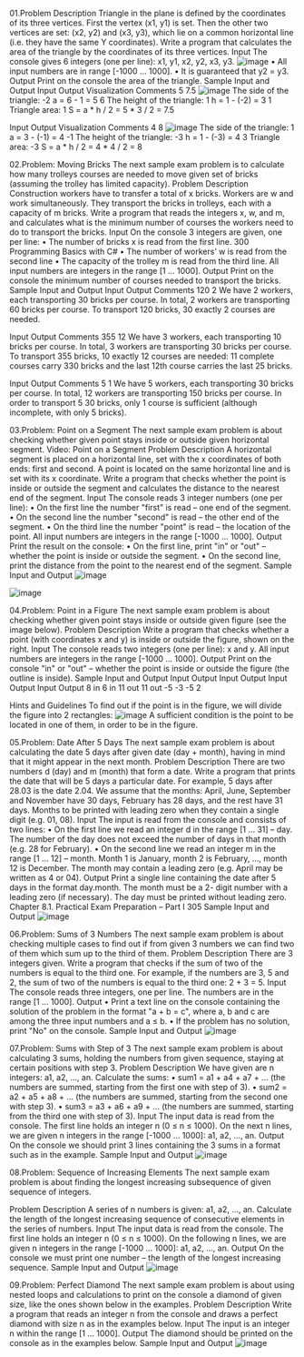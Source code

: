 01.Problem Description
Triangle in the plane is defined by the coordinates of its three vertices. First the vertex (x1, y1) is set. 
Then the other two vertices are set: (x2, y2) and (x3, y3), which lie on a common horizontal line (i.e. 
they have the same Y coordinates). Write a program that calculates the area of the triangle by the 
coordinates of its three vertices.
Input
The console gives 6 integers (one per line): x1, y1, x2, y2, x3, y3. ![image](https://github.com/Sasho80/8.1.ExamPreparation-PartI/assets/7139995/ee54bd81-dc4b-4395-a775-cb57cdd7ab90)
• All input numbers are in range [-1000 … 1000].
• It is guaranteed that y2 = y3.
Output
Print on the console the area of the triangle.
Sample Input and Output
Input Output Visualization                                                                                                      Comments 
5     7.5    ![image](https://github.com/Sasho80/8.1.ExamPreparation-PartI/assets/7139995/d5bea326-3c99-4753-bbd6-bf451d0a9bb1) The side of the triangle:
-2                                                                                                                                a = 6 - 1 = 5
6                                                                                                                               The height of the triangle:
1                                                                                                                                h = 1 - (-2) = 3
1                                                                                                                                Triangle area:
1                                                                                                                                S = a * h / 2 = 5 * 3 / 2 = 7.5
                                                                                                                                
Input Output Visualization                                                                                                       Comments 
4     8      ![image](https://github.com/Sasho80/8.1.ExamPreparation-PartI/assets/7139995/96e48ab9-e974-4c3c-b06e-c03600724e8c)  The side of the triangle:
1                                                                                                                                a = 3 - (-1) = 4
-1                                                                                                                               The height of the triangle:
-3                                                                                                                               h = 1 - (-3) = 4
3                                                                                                                                Triangle area:
-3                                                                                                                               S = a * h / 2 = 4 * 4 / 2 = 8

02.Problem: Moving Bricks
The next sample exam problem is to calculate how many trolleys courses are needed to move given 
set of bricks (assuming the trolley has limited capacity).
Problem Description
Construction workers have to transfer a total of x bricks. Workers are w and work simultaneously. 
They transport the bricks in trolleys, each with a capacity of m bricks. Write a program that reads the 
integers x, w, and m, and calculates what is the minimum number of courses the workers need to do 
to transport the bricks.
Input
On the console 3 integers are given, one per line:
• The number of bricks x is read from the first line.
300 Programming Basics with C#
• The number of workers’ w is read from the second line
• The capacity of the trolley m is read from the third line.
All input numbers are integers in the range [1 … 1000].
Output
Print on the console the minimum number of courses needed to transport the bricks.
Sample Input and Output
Input Output Comments 
120   2      We have 2 workers, each transporting 30 bricks per course. In total,
2            workers are transporting 60 bricks per course. To transport 120 bricks,
30           exactly 2 courses are needed.

Input Output Comments 
355   12     We have 3 workers, each transporting 10 bricks per course. In total, 
3            workers are transporting 30 bricks per course. To transport 355 bricks, 
10           exactly 12 courses are needed: 11 complete courses carry 330 bricks and 
             the last 12th course carries the last 25 bricks.

Input Output Comments 
5     1      We have 5 workers, each transporting 30 bricks per course. In total,
12           workers are transporting 150 bricks per course. In order to transport 5
30           bricks, only 1 course is sufficient (although incomplete, with only 5 bricks).

03.Problem: Point on a Segment
The next sample exam problem is about checking whether given point stays inside or outside given 
horizontal segment.
Video: Point on a Segment
Problem Description
A horizontal segment is placed on a horizontal line, set with the x coordinates of both ends: first and
second. A point is located on the same horizontal line and is set with its x coordinate. Write a program 
that checks whether the point is inside or outside the segment and calculates the distance to the 
nearest end of the segment.
Input
The console reads 3 integer numbers (one per line):
• On the first line the number "first" is read – one end of the segment.
• On the second line the number "second" is read – the other end of the segment.
• On the third line the number "point" is read – the location of the point.
All input numbers are integers in the range [-1000 … 1000].
Output
Print the result on the console:
• On the first line, print "in" or "out" – whether the point is inside or outside the segment.
• On the second line, print the distance from the point to the nearest end of the segment.
Sample Input and Output
![image](https://github.com/Sasho80/8.1.ExamPreparation-PartI/assets/7139995/2249a41a-80b7-4c28-ae95-fcdfcf367907)

![image](https://github.com/Sasho80/8.1.ExamPreparation-PartI/assets/7139995/b1d9ec76-b321-4ef2-ad69-82f3ac70f2fb)

04.Problem: Point in a Figure
The next sample exam problem is about checking whether given point stays inside or outside given 
figure (see the image below).
Problem Description
Write a program that checks whether a point (with coordinates
x and y) is inside or outside the figure, shown on the right.
Input
The console reads two integers (one per line): x and y.
All input numbers are integers in the range [-1000 … 1000].
Output
Print on the console "in" or "out" – whether the point is inside or outside the figure (the outline is 
inside).
Sample Input and Output
Input Output Input Output Input Output Input Output 
8     in       6    in     11   out      11   out
-5            -3           -5             2

Hints and Guidelines
To find out if the point is in the figure, we will divide the figure into 2 rectangles:
![image](https://github.com/Sasho80/8.1.ExamPreparation-PartI/assets/7139995/ca208a30-4a77-49a2-8669-88f42baf869a)
A sufficient condition is the point to be located in one of them, in order to be in the figure.

05.Problem: Date After 5 Days
The next sample exam problem is about calculating the date 5 days after given date (day + month), 
having in mind that it might appear in the next month.
Problem Description
There are two numbers d (day) and m (month) that form a date. Write a program that prints the date 
that will be 5 days a particular date. For example, 5 days after 28.03 is the date 2.04. We assume that 
the months: April, June, September and November have 30 days, February has 28 days, and the rest 
have 31 days. Months to be printed with leading zero when they contain a single digit (e.g. 01, 08).
Input
The input is read from the console and consists of two lines:
• On the first line we read an integer d in the range [1 … 31] – day. The number of the day does 
not exceed the number of days in that month (e.g. 28 for February).
• On the second line we read an integer m in the range [1 … 12] – month. Month 1 is January, 
month 2 is February, …, month 12 is December. The month may contain a leading zero (e.g. 
April may be written as 4 or 04).
Output
Print a single line containing the date after 5 days in the format day.month. The month must be a 2-
digit number with a leading zero (if necessary). The day must be printed without leading zero.
Chapter 8.1. Practical Exam Preparation – Part I 305
Sample Input and Output
![image](https://github.com/Sasho80/8.1.ExamPreparation-PartI/assets/7139995/e92337d6-a7f4-4e44-b8b9-90a7df078efb)

06.Problem: Sums of 3 Numbers
The next sample exam problem is about checking multiple cases to find out if from given 3 numbers 
we can find two of them which sum up to the third of them.
Problem Description
There are 3 integers given. Write a program that checks if the sum of two of the numbers is equal to 
the third one. For example, if the numbers are 3, 5 and 2, the sum of two of the numbers is equal to 
the third one: 2 + 3 = 5.
Input
The console reads three integers, one per line. The numbers are in the range [1 … 1000].
Output
• Print a text line on the console containing the solution of the problem in the format 
"a + b = c", where a, b and c are among the three input numbers and a ≤ b.
• If the problem has no solution, print "No" on the console.
Sample Input and Output
![image](https://github.com/Sasho80/8.1.ExamPreparation-PartI/assets/7139995/4df5ea6d-2a77-48aa-8f43-3dfbde241dbc)

07.Problem: Sums with Step of 3
The next sample exam problem is about calculating 3 sums, holding the numbers from given sequence, 
staying at certain positions with step 3.
Problem Description
We have given are n integers: a1, a2, …, an. Calculate the sums:
• sum1 = a1 + a4 + a7 + … (the numbers are summed, starting from the first one with step of 3).
• sum2 = a2 + a5 + a8 + … (the numbers are summed, starting from the second one with step 3).
• sum3 = a3 + a6 + a9 + … (the numbers are summed, starting from the third one with step of 3).
Input
The input data is read from the console. The first line holds an integer n (0 ≤ n ≤ 1000). On the next
n lines, we are given n integers in the range [-1000 … 1000]: a1, a2, …, an.
Output
On the console we should print 3 lines containing the 3 sums in a format such as in the example.
Sample Input and Output
![image](https://github.com/Sasho80/8.1.ExamPreparation-PartI/assets/7139995/aa16431f-2820-49ba-ab31-8f3d4fe5abca)

08.Problem: Sequence of Increasing Elements
The next sample exam problem is about finding the longest increasing subsequence of given sequence 
of integers.

Problem Description
A series of n numbers is given: a1, a2, …, an. Calculate the length of the longest increasing sequence
of consecutive elements in the series of numbers.
Input
The input data is read from the console. The first line holds an integer n (0 ≤ n ≤ 1000). On the 
following n lines, we are given n integers in the range [-1000 … 1000]: a1, a2, …, an.
Output
On the console we must print one number – the length of the longest increasing sequence.
Sample Input and Output
![image](https://github.com/Sasho80/8.1.ExamPreparation-PartI/assets/7139995/fdb11666-2634-48c6-b74b-547a284c9c9e)

09.Problem: Perfect Diamond
The next sample exam problem is about using nested loops and calculations to print on the console a 
diamond of given size, like the ones shown below in the examples.
Problem Description
Write a program that reads an integer n from the console and draws a perfect diamond with size n as 
in the examples below.
Input
The input is an integer n within the range [1 … 1000].
Output
The diamond should be printed on the console as in the examples below.
Sample Input and Output
![image](https://github.com/Sasho80/8.1.ExamPreparation-PartI/assets/7139995/15c77926-99f1-4855-99d2-6d1a19b14bb0)
